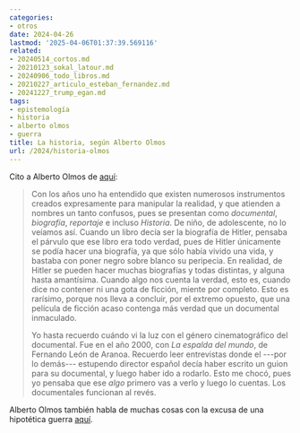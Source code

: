 ```yaml
---
categories:
- otros
date: 2024-04-26
lastmod: '2025-04-06T01:37:39.569116'
related:
- 20240514_cortos.md
- 20210123_sokal_latour.md
- 20240906_todo_libros.md
- 20210227_articulo_esteban_fernandez.md
- 20241227_trump_egan.md
tags:
- epistemología
- historia
- alberto olmos
- guerra
title: La historia, según Alberto Olmos
url: /2024/historia-olmos
---
```


Cito a Alberto Olmos de [aquí](https://www.elconfidencial.com/cultura/2024-04-12/hispanoamerica-culpable-conquistar-america_3864645/):

> Con los años uno ha entendido que existen numerosos instrumentos creados expresamente para manipular la realidad, y que atienden a nombres un tanto confusos, pues se presentan como _documental_, _biografía_, _reportaje_ e incluso _Historia_. De niño, de adolescente, no lo veíamos así. Cuando un libro decía ser la biografía de Hitler, pensaba el párvulo que ese libro era todo verdad, pues de Hitler únicamente se podía hacer una biografía, ya que sólo había vivido una vida, y bastaba con poner negro sobre blanco su peripecia. En realidad, de Hitler se pueden hacer muchas biografías y todas distintas, y alguna hasta amantísima. Cuando algo nos cuenta la verdad, esto es, cuando dice no contener ni una gota de ficción, miente por completo. Esto es rarísimo, porque nos lleva a concluir, por el extremo opuesto, que una película de ficción acaso contenga más verdad que un documental inmaculado.
>
>Yo hasta recuerdo cuándo vi la luz con el género cinematográfico del documental. Fue en el año 2000, con _La espalda del mundo_, de Fernando León de Aranoa. Recuerdo leer entrevistas donde el ---por lo demás--- estupendo director español decía haber escrito un guion para su documental, y luego haber ido a rodarlo. Esto me chocó, pues yo pensaba que ese _algo_ primero vas a verlo y luego lo cuentas. Los documentales funcionan al revés.

Alberto Olmos también habla de muchas cosas con la excusa de una hipotética guerra [aquí](https://blogs.elconfidencial.com/cultura/mala-fama/2024-04-10/guerra-rusia-gobierno-pais-espana_3863036/).